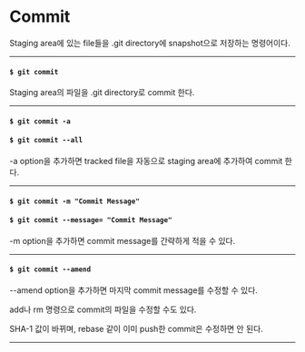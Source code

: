 # Commit

Staging area에 있는 file들을 .git directory에 snapshot으로 저장하는 명령어이다.

---

#### `$ git commit`

Staging area의 파일을 .git directory로 commit 한다.

---

#### `$ git commit -a`
#### `$ git commit --all`

-a option을 추가하면 tracked file을 자동으로 staging area에 추가하여 commit 한다.

---

#### `$ git commit -m "Commit Message"`
#### `$ git commit --message= "Commit Message"`

-m option을 추가하면 commit message를 간략하게 적을 수 있다.

---

#### `$ git commit --amend`

--amend option을 추가하면 마지막 commit message를 수정할 수 있다.

add나 rm 명령으로 commit의 파일을 수정할 수도 있다.

SHA-1 값이 바뀌며, rebase 같이 이미 push한 commit은 수정하면 안 된다.

---
